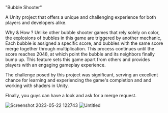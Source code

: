 "Bubble Shooter" 

A Unity project that offers a unique and challenging experience for both players and developers alike.

Why & How ?
Unlike other bubble shooter games that rely solely on color, the explosions of bubbles in this game are triggered by another mechanic, Each bubble is assigned a specific score, and bubbles with the same score merge together through multiplication. This process continues until the score reaches 2048, at which point the bubble and its neighbors finally bump up. This feature sets this game apart from others and provides players with an engaging gameplay experience.

The challenge posed by this project was significant, serving an excellent chance for learning and experiencing the game's completion and and working with shaders in Unity.

FInally, you guys can have a look and ask for a merge request.

![Screenshot 2023-05-22 122743](https://github.com/eckual/BubbleShooter-ENVAST/assets/67714398/a9c54b29-5e37-4799-8010-67ed88168d76)
![Untitled](https://github.com/eckual/BubbleShooter-ENVAST/assets/67714398/bc02ddbb-cc7e-4683-9593-d83910e97a78)
